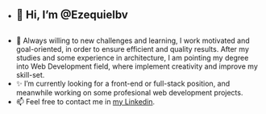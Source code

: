 - <h2>👋 Hi, I’m @Ezequielbv<h2>
- 🌱 Always willing to new challenges and learning, I work motivated and goal-oriented, in order to ensure efficient and quality results.
After my studies and some experience in architecture, I am pointing my degree into Web Development field, where implement creativity and improve my skill-set.
- ✨ I’m currently looking for a front-end or full-stack position, and meanwhile working on some profesional web development projects.
- 📫 Feel free to contact me in <a href="https://www.linkedin.com/in/ezequielbv/">my Linkedin</a>.

<!---
Ezequielbv/Ezequielbv is a ✨ special ✨ repository because its `README.md` (this file) appears on your GitHub profile.
You can click the Preview link to take a look at your changes.
--->

